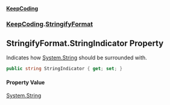 #### [KeepCoding](index.md 'index')
### [KeepCoding](KeepCoding.md 'KeepCoding').[StringifyFormat](StringifyFormat.md 'KeepCoding.StringifyFormat')
## StringifyFormat.StringIndicator Property
Indicates how [System.String](https://docs.microsoft.com/en-us/dotnet/api/System.String 'System.String') should be surrounded with.  
```csharp
public string StringIndicator { get; set; }
```
#### Property Value
[System.String](https://docs.microsoft.com/en-us/dotnet/api/System.String 'System.String')
